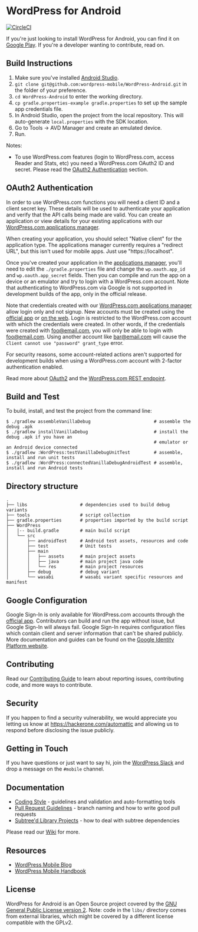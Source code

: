 # WordPress for Android #

[![CircleCI](https://circleci.com/gh/wordpress-mobile/WordPress-Android.svg?style=svg)](https://circleci.com/gh/wordpress-mobile/WordPress-Android)

If you're just looking to install WordPress for Android, you can find
it on [Google Play](https://play.google.com/store/apps/details?id=org.wordpress.android&referrer=utm_source%3Dgithub%26utm_medium%3Dwebsite). If you're a developer wanting to contribute, read on.


## Build Instructions ##

1. Make sure you've installed [Android Studio](https://developer.android.com/studio/index.html).
1. `git clone git@github.com:wordpress-mobile/WordPress-Android.git` in the folder of your preference.
1. `cd WordPress-Android` to enter the working directory.
1. `cp gradle.properties-example gradle.properties` to set up the sample app credentials file.
1. In Android Studio, open the project from the local repository. This will auto-generate `local.properties` with the SDK location.
1. Go to Tools → AVD Manager and create an emulated device.
1. Run.

Notes:

* To use WordPress.com features (login to WordPress.com, access Reader and Stats, etc) you need a WordPress.com OAuth2 ID and secret. Please read the [OAuth2 Authentication](#oauth2-authentication) section.


## OAuth2 Authentication ##

In order to use WordPress.com functions you will need a client ID and
a client secret key. These details will be used to authenticate your
application and verify that the API calls being made are valid. You can
create an application or view details for your existing applications with
our [WordPress.com applications manager][5].

When creating your application, you should select "Native client" for the
application type. The applications manager currently requires a "redirect URL",
but this isn't used for mobile apps. Just use "https://localhost".

Once you've created your application in the [applications manager][5], you'll
need to edit the `./gradle.properties` file and change the
`wp.oauth.app_id` and `wp.oauth.app_secret` fields. Then you can compile and
run the app on a device or an emulator and try to login with a WordPress.com
account. Note that authenticating to WordPress.com via Google is not supported 
in development builds of the app, only in the official release.

Note that credentials created with our [WordPress.com applications manager][5] 
allow login only and not signup. New accounts must be created using the [official app][1] 
or [on the web](https://wordpress.com/start). Login is restricted to the WordPress.com 
account with which the credentials were created. In other words, if the credentials 
were created with foo@email.com, you will only be able to login with foo@email.com. 
Using another account like bar@email.com will cause the `Client cannot use "password" grant_type` error. 

For security reasons, some account-related actions aren't supported for development 
builds when using a WordPress.com account with 2-factor authentication enabled.

Read more about [OAuth2][6] and the [WordPress.com REST endpoint][7].

## Build and Test ## 

To build, install, and test the project from the command line:

    $ ./gradlew assembleVanillaDebug                        # assemble the debug .apk
    $ ./gradlew installVanillaDebug                         # install the debug .apk if you have an
                                                            # emulator or an Android device connected
    $ ./gradlew :WordPress:testVanillaDebugUnitTest         # assemble, install and run unit tests
    $ ./gradlew :WordPress:connectedVanillaDebugAndroidTest # assemble, install and run Android tests

## Directory structure ## 
    .
    ├── libs                    # dependencies used to build debug variants
    ├── tools                   # script collection
    ├── gradle.properties       # properties imported by the build script
    ├── WordPress
    │   |-- build.gradle        # main build script
    │   └── src
    │       ├── androidTest     # Android test assets, resources and code
    │       ├── test            # Unit tests
    │       ├── main
    │       │   ├── assets      # main project assets
    │       │   ├── java        # main project java code
    │       │   └── res         # main project resources
    │       ├── debug           # debug variant
    │       └── wasabi          # wasabi variant specific resources and manifest

## Google Configuration ##

Google Sign-In is only available for WordPress.com accounts through the [official app][1].
Contributors can build and run the app without issue, but Google Sign-In will always fail.
Google Sign-In requires configuration files which contain client and server information
that can't be shared publicly. More documentation and guides can be found on the
[Google Identity Platform website][8].

## Contributing

Read our [Contributing Guide](CONTRIBUTING.md) to learn about reporting issues, contributing code, and more ways to contribute.

## Security

If you happen to find a security vulnerability, we would appreciate you letting us know at https://hackerone.com/automattic and allowing us to respond before disclosing the issue publicly.

## Getting in Touch

If you have questions or just want to say hi, join the [WordPress Slack](https://chat.wordpress.org) and drop a message on the `#mobile` channel.

## Documentation

- [Coding Style](https://github.com/wordpress-mobile/WordPress-Android/wiki/Coding-Style) - guidelines and validation and auto-formatting tools
- [Pull Request Guidelines](https://github.com/wordpress-mobile/WordPress-Android/wiki/Pull-Request-Guidelines) - branch naming and how to write good pull requests
- [Subtree'd Library Projects](https://github.com/wordpress-mobile/WordPress-Android/wiki/Subtree'd-Library-Projects) - how to deal with subtree dependencies

Please read our [Wiki](https://github.com/wordpress-mobile/WordPress-Android/wiki) for more. 

## Resources

- [WordPress Mobile Blog](http://make.wordpress.org/mobile)
- [WordPress Mobile Handbook](http://make.wordpress.org/mobile/handbook/)

## License ##

WordPress for Android is an Open Source project covered by the
[GNU General Public License version 2](LICENSE.md). Note: code
in the `libs/` directory comes from external libraries, which might
be covered by a different license compatible with the GPLv2.

[1]: https://play.google.com/store/apps/details?id=org.wordpress.android
[3]: http://developer.android.com/sdk/installing/studio.html
[4]: https://make.wordpress.org/chat/
[5]: https://developer.wordpress.com/apps/
[6]: https://developer.wordpress.com/docs/oauth2/
[7]: https://developer.wordpress.com/docs/api/
[8]: https://developers.google.com/identity/
